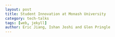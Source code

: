 ```yaml
---
layout: post
title: Student Innovation at Monash University
category: tech-talks
tags: [web, jekyll]
author: Eric Jiang, Ishan Joshi and Glen Pringle
---
```


<div style="width: 75%">
<script async class="speakerdeck-embed" data-id="57a73780979b44838b3efbc969a521cb" data-ratio="1.77777777777778" src="//speakerdeck.com/assets/embed.js"></script>
</div>